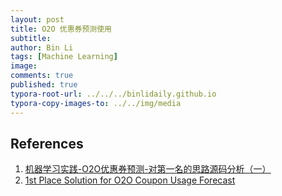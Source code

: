 ```yaml
---
layout: post
title: O2O 优惠券预测使用
subtitle:
author: Bin Li
tags: [Machine Learning]
image: 
comments: true
published: true
typora-root-url: ../../../binlidaily.github.io
typora-copy-images-to: ../../img/media
---
```





## References
1. [机器学习实践-O2O优惠券预测-对第一名的思路源码分析（一）](https://jiayi797.github.io/2017/03/08/%E6%9C%BA%E5%99%A8%E5%AD%A6%E4%B9%A0%E5%AE%9E%E8%B7%B5-O2O%E4%BC%98%E6%83%A0%E5%88%B8%E9%A2%84%E6%B5%8B-%E5%AF%B9%E7%AC%AC%E4%B8%80%E5%90%8D%E7%9A%84%E6%80%9D%E8%B7%AF%E6%BA%90%E7%A0%81%E5%88%86%E6%9E%90%EF%BC%88%E4%B8%80%EF%BC%89/)
2. [1st Place Solution for O2O Coupon Usage Forecast](https://github.com/wepe/O2O-Coupon-Usage-Forecast)